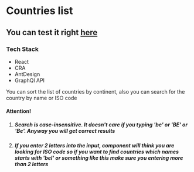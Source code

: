 <h1>Countries list</h1>

<h2>You can test it right <a href="https://mikegitfront.github.io/countries-info/" >here</a></h2>

<h3>Tech Stack</h3>
<ul>
    <li>React</li>
    <li>CRA</li>
    <li>AntDesign</li>
    <li>GraphQl API</li>
</ul>

<p>You can sort the list of countries by continent, also you can search for the country by name or ISO code</p>

<h4>Attention!</h4>
<ol>
    <li><h5>Search is case-insensitive. It doesn't care if you typing 'be' or 'BE' or 'Be'. Anyway you will get correct results </h5></li>
    <li><h5>If you enter 2 letters into the input, component will think you are looking for ISO code so if you want to find countries which names starts with 'bel' or something like this make sure you entering more than 2 letters</h5></li>
</ol>
